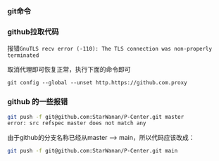 ### git命令


### github拉取代码

报错`GnuTLS recv error (-110): The TLS connection was non-properly terminated`

取消代理即可恢复正常，执行下面的命令即可

```
git config --global --unset http.https://github.com.proxy
```

### github 的一些报错
```sh
git push -f git@github.com:StarWanan/P-Center.git master
error: src refspec master does not match any
```

由于github的分支名称已经从master --> main，所以代码应该改成：
```sh
git push -f git@github.com:StarWanan/P-Center.git main
```

